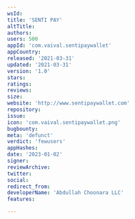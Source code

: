 ```yaml
---
wsId: 
title: 'SENTI PAY'
altTitle: 
authors: 
users: 500
appId: 'com.vaival.sentipaywallet'
appCountry: 
released: '2021-03-31'
updated: '2021-03-31'
version: '1.0'
stars: 
ratings: 
reviews: 
size: 
website: 'http://www.sentipaywallet.com'
repository: 
issue: 
icon: 'com.vaival.sentipaywallet.png'
bugbounty: 
meta: 'defunct'
verdict: 'fewusers'
appHashes: 
date: '2023-01-02'
signer: 
reviewArchive: 
twitter: 
social: 
redirect_from: 
developerName: 'Abdullah Choonara LLC'
features: 

---
```


